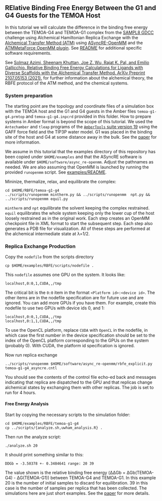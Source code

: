 RElative Binding Free Energy Between the G1 and G4 Guests for the TEMOA Host
---------------------------------------------------------------------------

In this tutorial we will calculate the difference in the binding free energy between the TEMOA-G4 and TEMOA-G1 complex from the [SAMPL8 GDCC](https://github.com/samplchallenges/SAMPL8/tree/master/host_guest/GDCC) challenge using Alchemical Hamiltonian Replica Exchange with the [Alchemical Transfer Method (ATM)](https://pubs.acs.org/doi/10.1021/acs.jctc.1c00266) using [ASyncRE-OpenMM](https://github.com/Gallicchio-Lab/async_re-openmm) and the [ATMMetaForce OpenMM plugin](https://github.com/Gallicchio-Lab/openmm-atmmetaforce-plugin). See [README](https://github.com/Gallicchio-Lab/async_re-openmm/blob/master/examples/ABFE/temoa-g1/README.md) for additional specific software requirements.

See [Solmaz Azimi, Sheenam Khuttan, Joe Z. Wu, Rajat K. Pal, and Emilio  Gallicchio. Relative Binding Free Energy Calculations for Ligands with Diverse Scaffolds with the Alchemical Transfer Method. ArXiv Preprint 2107.05153 (2021).](https://arxiv.org/abs/2107.05153) for further information about the alchemical theory, the RBFE protocol of the ATM method, and the chemical systems.

### System preparation

The starting point are the topology and coordinate files of a simulation box with the TEMOA host and the G1 and G4 guests in the Amber files `temoa-g1-g4.prmtop` and `temoa-g1-g4.inpcrd` provided in this folder. How to prepare systems in Amber format is beyond the scope of this tutorial. We used the `Antechamber` and `tleap` programs of the [`AmberTools` suite version 19](https://ambermd.org/) using the GAFF force field and the TIP3P water model. G1 was placed in the binding site of the host and G4 at some distance away in the bulk. See the [paper](https://arxiv.org/abs/2107.05153) for more information.

We assume in this tutorial that the examples directory of this repository has been copied under `$HOME/examples` and that the ASyncRE software is available under `$HOME/software/async_re-openmm`. Adjust the pathnames as needed. We are also assuming that OpenMM is launched by running the provided `runopenmm` script. See [examples/README](../../README.md).


Mininize, thermalize, relax, and equilibrate the complex:
```
cd $HOME/RBFE/temoa-g1-g4
../scripts/runopenmm mintherm.py && ../scripts/runopenmm  npt.py && ../scripts/runopenmm equil.py
```
`mintherm` and `npt` equilibrate the solvent keeping the complex restrained. `equil` equilibrates the whole system keeping only the lower cup of the host loosely restrained as in the original work. Each step creates an OpenMM checkpoint file in XML format to start the subsequent step. Each step also generates a PDB file for visualization. All of these steps are performed at the alchemical intermediate state at λ=1/2.

### Replica Exchange Production


Copy the `nodefile` from the scripts directory
```
cp $HOME/examples/RBFE/scripts/nodefile .
```
This `nodefile` assumes one GPU on the system. It looks like:
```
localhost,0:0,1,CUDA,,/tmp
```
The critical bit is the `0:0` item in the format `<Platform id>:<device id>`. The other items are in the nodefile specification are for future use and are ignored. You can add more GPUs if you have them. For example, create this nodefile to use two GPUs with device ids 0, and 1:
```
localhost,0:0,1,CUDA,,/tmp
localhost,0:1,1,CUDA,,/tmp
```

To use the OpenCL platform, replace `CUDA` with `OpenCL` in the nodefile, in which case the first number in the device specification should be set to the index of the OpenCL platform corresponding to the GPUs on the system (probably 0). With CUDA, the platform id specification is ignored.

Now run replica exchange
```
../scripts/runopenmm $HOME/software/async_re-openmm/rbfe_explicit.py temoa-g1-g4_asyncre.cntl
```

You should see the contents of the control file echo-ed back and messages indicating that replica are dispatched to the GPU and that replicas change alchemical states by exchanging them with other replicas. The job is set to run for 4 hours.

#### Free Energy Analysis

Start by copying the necessary scripts to the simulation folder:
```
cd $HOME/examples/RBFE/temoa-g1-g4
cp ../scripts/{analyze.sh,uwham_analysis.R} .
```

Then run the analyze script:
```
./analyze.sh 20
```
It should print something similar to this:
```
DDGb = -3.50378 +- 0.3484641 range: 20 39
```
The value shown is the relative binding free energy (ΔΔGb = ΔGb(TEMOA-G4) - ΔG(TEMOA-G1)) between TEMOA-G4 and TEMOA-G1. In this example 20 is the number of initial samples to discard for equilibration. 39 in this case is the number of samples per replica that has been collected. The simulations here are just short examples. See the [paper](https://arxiv.org/abs/2107.05153) for more details.
